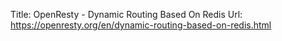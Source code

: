 Title: OpenResty - Dynamic Routing Based On Redis
Url: https://openresty.org/en/dynamic-routing-based-on-redis.html
